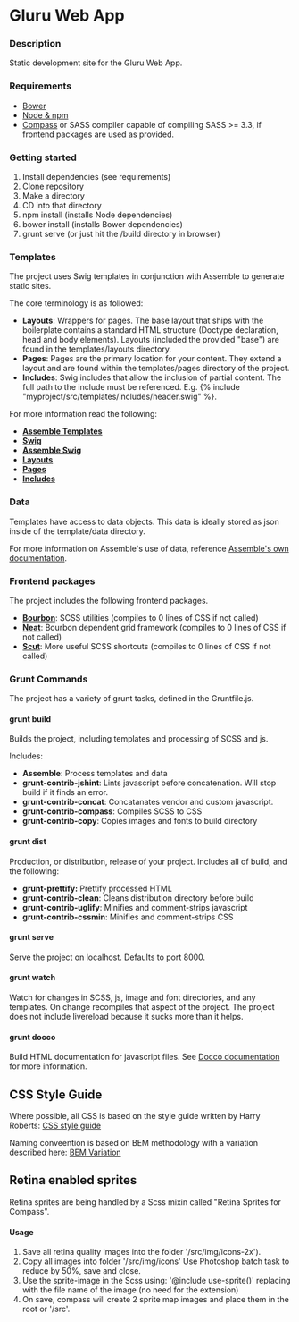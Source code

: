 # Gluru Web App


### Description
Static development site for the Gluru Web App.

### Requirements
 - [Bower](http://bower.io/)
 - [Node & npm](http://nodejs.org/)
 - [Compass](http://compass-style.org/help/) or SASS compiler capable of compiling SASS >= 3.3, if frontend packages are used as provided.

### Getting started
1. Install dependencies (see requirements)
2. Clone repository
3. Make a directory
4. CD into that directory
5. npm install (installs Node dependencies)
6. bower install (installs Bower dependencies)
7. grunt serve (or just hit the /build directory in browser)

### Templates
The project uses Swig templates in conjunction with Assemble to generate static sites.

 The core terminology is as followed:

  - **Layouts**: Wrappers for pages. The base layout that ships with the boilerplate contains a standard HTML structure (Doctype declaration, head and body elements). Layouts (included the provided "base") are found in the templates/layouts directory.
  - **Pages**: Pages are the primary location for your content. They extend a layout and are found within the templates/pages directory of the project.
  - **Includes**: Swig includes that allow the inclusion of partial content. The full path to the include must be referenced. E.g. {% include "myproject/src/templates/includes/header.swig" %}.

For more information read the following:

  - [**Assemble Templates**](http://assemble.io/docs/index.html)
  - [**Swig**](http://paularmstrong.github.io/swig/docs/)
  - [**Assemble Swig**](https://github.com/assemble/assemble-swig)
  - [**Layouts**](http://assemble.io/docs/Layouts.html)
  - [**Pages**](http://assemble.io/docs/Pages.html)
  - [**Includes**](http://paularmstrong.github.io/swig/docs/tags/#include)

### Data
Templates have access to data objects. This data is ideally stored as json inside of the template/data directory.

For more information on Assemble's use of data, reference [Assemble's own documentation](http://assemble.io/docs/Context.html).

### Frontend packages
The project includes the following frontend packages.

  -  [**Bourbon**](http://bourbon.io/): SCSS utilities (compiles to 0 lines of CSS if not called)
  -  [**Neat**](http://neat.bourbon.io/): Bourbon dependent grid framework (compiles to 0 lines of CSS if not called)
  -  [**Scut**](http://davidtheclark.github.io/scut/): More useful SCSS shortcuts (compiles to 0 lines of CSS if not called)

### Grunt Commands
The project has a variety of grunt tasks, defined in the Gruntfile.js.

#### grunt build
Builds the project, including templates and processing of SCSS and js.

Includes:

  - **Assemble**: Process templates and data
  - **grunt-contrib-jshint**: Lints javascript before concatenation. Will stop build if it finds an error.
  - **grunt-contrib-concat**: Concatanates vendor and custom javascript.
  - **grunt-contrib-compass**: Compiles SCSS to CSS
  - **grunt-contrib-copy**: Copies images and fonts to build directory

#### grunt dist
Production, or distribution, release of your project. Includes all of build, and the following:

  - **grunt-prettify:** Prettify processed HTML
  - **grunt-contrib-clean**: Cleans distribution directory before build
  - **grunt-contrib-uglify**: Minifies and comment-strips javascript 
  - **grunt-contrib-cssmin**: Minifies and comment-strips CSS 

#### grunt serve
Serve the project on localhost. Defaults to port 8000.

#### grunt watch
Watch for changes in SCSS, js, image and font directories, and any templates. On change recompiles that aspect of the project. The project does not include livereload because it sucks more than it helps.

#### grunt docco
Build HTML documentation for javascript files. See [Docco documentation](http://jashkenas.github.io/docco/) for more information.


## CSS Style Guide
Where possible, all CSS is based on the style guide written by Harry Roberts:
[CSS style guide](http://cssguidelin.es/)

Naming conveention is based on BEM methodology with a variation described here: [BEM Variation](http://webuild.envato.com/blog/chainable-bem-modifiers/)

## Retina enabled sprites
Retina sprites are being handled by a Scss mixin called "Retina Sprites for Compass". 

#### Usage
1. Save all retina quality images into the folder '/src/img/icons-2x').
2. Copy all images into folder '/src/img/icons' Use Photoshop batch task to reduce by 50%, save and close.
3. Use the sprite-image in the Scss using: '@include use-sprite(<sprite-name>)' replacing <sprite-name> with the file name of the image (no need for the extension)
4. On save, compass will create 2 sprite map images and place them in the root or '/src'.